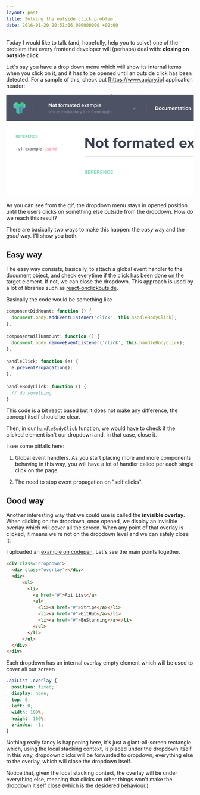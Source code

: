 ```yaml
---
layout: post
title: Solving the outside click problem
date: 2016-01-20 20:51:06.000000000 +02:00
---
```


Today I would like to talk (and, hopefully, help you to solve) one of the problem that every frontend developer will (perhaps) deal with: **closing on outside click**

Let's say you have a drop down menu which will show its internal items when you click on it, and it has to be opened until an outside click has been detected. For a sample of this, check out [https://www.apiary.io] application header:

![applicationHeader](/images/applicationHeaderApiary.gif)

As you can see from the gif, the dropdown menu stays in opened position until the users clicks on something else outside from the dropdown. How do we reach this result?

There are basically two ways to make this happen: the *easy* way and the *good* way. I'll show you both.

## Easy way
The easy way consists, basically, to attach a global event handler to the document object, and check everytime if the click has been done on the target element. If not, we can close the dropdown. This approach is used by a lot of libraries such as [react-onclickoutside](https://github.com/Pomax/react-onclickoutside).

Basically the code would be something like

```javascript
componentDidMount: function () {
  document.body.addEventListener('click', this.handleBodyClick);
},

componentWillUnmount: function () {
  document.body.removeEventListener('click', this.handleBodyClick);
},

handleClick: function (e) {
  e.preventPropagation();
},

handleBodyClick: function () {
  // do something
}
```

This code is a bit react based but it does not make any difference, the concept itself should be clear.

Then, in our `handleBodyClick` function, we would have to check if the clicked element isn't our dropdown and, in that case, close it.


I see some pitfalls here:

1. Global event handlers. As you start placing more and more components behaving in this way, you will have a lot of handler called per each single click on the page.

2. The need to stop event propagation on "self clicks".

## Good way

Another interesting way that we could use is called the **invisible overlay**.
When clicking on the dropdown, once opened, we display an invisible overlay which will cover all the screen. When any point of that overlay is clicked, it means we're not on the dropdown level and we can safely close it.

I uploaded an [example on codepen](http://codepen.io/XVincentX/pen/Rrjrqj/). Let's see the main points together.

```html
<div class="dropdown">
  <div class="overlay"></div>
  <div>
      <ul>
        <li>
          <a href="#">Api List</a>
          <ul>
            <li><a href="#">Stripe</a></li>
            <li><a href="#">GitHub</a></li>
            <li><a href="#">BeStunning</a></li>          
          </ul>
        </li>
      </ul>
  </div>
</div>
```

Each dropdown has an internal overlay empty element which will be used to cover all our screen

```css
.apiList .overlay {
  position: fixed;
  display: none;
  top: 0;
  left: 0;
  width: 100%;
  height: 100%;
  z-index: -1;
}
```

Nothing really fancy is happening here, it's just a giant-all-screen rectangle which, using the local stacking context, is placed under the dropdown itself. In this way, dropdown clicks will be forwarded to dropdown, everything else to the overlay, which will close the dropdown itself.

Notice that, given the local stacking context, the overlay will be under everything else, meaning that clicks on other things won't make the dropdown it self close (which is the desidered behaviour.)